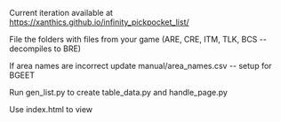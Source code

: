 Current iteration available at https://xanthics.github.io/infinity_pickpocket_list/

File the folders with files from your game (ARE, CRE, ITM, TLK, BCS -- decompiles to BRE)

If area names are incorrect update manual/area_names.csv -- setup for BGEET

Run gen_list.py to create table_data.py and handle_page.py

Use index.html to view